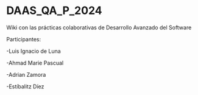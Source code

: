 # DAAS_QA_P_2024
Wiki con las prácticas colaborativas de Desarrollo Avanzado del Software

Participantes:

-Luis Ignacio de Luna

-Ahmad Marie Pascual

-Adrian Zamora

-Estíbalitz Díez
